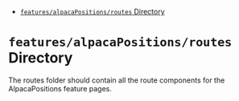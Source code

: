 <!-- START doctoc generated TOC please keep comment here to allow auto update -->
<!-- DON'T EDIT THIS SECTION, INSTEAD RE-RUN doctoc TO UPDATE -->

- [`features/alpacaPositions/routes` Directory](#featuresalpacapositionsroutes-directory)

<!-- END doctoc generated TOC please keep comment here to allow auto update -->

# `features/alpacaPositions/routes` Directory

The routes folder should contain all the route components for the AlpacaPositions feature pages.
